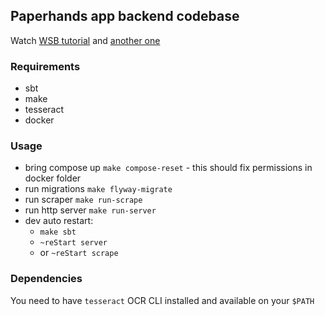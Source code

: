 ## Paperhands app backend codebase

Watch [WSB tutorial](https://www.youtube.com/watch?v=c1s3Iekns9k) and [another one](https://www.youtube.com/watch?v=5xG09d3WcGo)

### Requirements
* sbt
* make
* tesseract
* docker

### Usage

* bring compose up `make compose-reset` - this should fix permissions in docker folder
* run migrations `make flyway-migrate`
* run scraper `make run-scrape`
* run http server `make run-server`
* dev auto restart:
  * `make sbt`
  * `~reStart server`
  * or `~reStart scrape`

### Dependencies

You need to have `tesseract` OCR CLI installed and available on your `$PATH`
